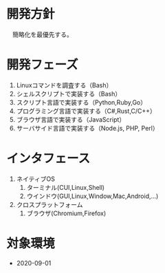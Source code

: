 # 開発方針

　簡略化を最優先する。

# 開発フェーズ

1. Linuxコマンドを調査する（Bash）
2. シェルスクリプトで実装する（Bash）
3. スクリプト言語で実装する（Python,Ruby,Go）
4. プログラミング言語で実装する（C#,Rust,C/C++）
5. ブラウザ言語で実装する（JavaScript）
6. サーバサイド言語で実装する（Node.js, PHP, Perl）
　
# インタフェース

1. ネイティブOS
	1. ターミナル(CUI,Linux,Shell)
	1. ウインドウ(GUI,Linux,Window,Mac,Android,...)
1. クロスプラットフォーム
	1. ブラウザ(Chromium,Firefox)

# 対象環境

* <time datetime="2020-09-01T07:41:17+0900" title="実施日">2020-09-01</time>

